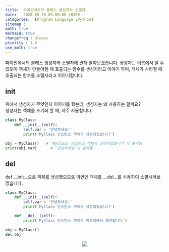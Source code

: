 ```yaml
---
title:  파이썬에서의 클래스 생성자와 소멸자
date:   2020-05-20 09:00:00 +0300
categories:  [Program Language ,Python]
sitemap :
math: true
mermaid: true
changefreq : always
priority : 1.0
use_math: true
--- 
```


파이썬에서의 클래스 생성자와 소멸자에 관해 알아보겠습니다. 생성자는 이름에서 알 수 있듯이 객체가 만들어질 때 호출되는 함수를 생성자라고 이야기 하며, 객체가 사라질 때 호출되는 함수를 소멸자라고 이야기합니다.

## init 

위에서 생성자가 무엇인지 이야기를 했는데, 생성자는 왜 사용하는 걸까요?  
생성자는 객체를 초기화 할 때, 자주 사용합니다. 

```python
class MyClass:    
    def __init__(self):
        self.var = '안녕하세요!'
        print('MyClass 인스턴스 객체가 생성되었습니다')

obj = MyClass()   # ‘MyClass 인스턴스 객체가 생성되었습니다’가 출력됨
print(obj.var)      # ‘안녕하세요’가 출력됨
```

## del 

def __init__으로 객체를 생성했으므로 이번엔 객체를 __del__를 사용하여 소멸시켜보겠습니다.

```python
class MyClass:    
    def __init__(self):
        self.var = '안녕하세요!'
        print('MyClass 인스턴스 객체가 생성되었습니다')

    def __del__(self):
        print('MyClass 인스턴스 객체가 메모리에서 제거됩니다')

obj = MyClass()
del obj 
```

<center><img src="../../assets/images/init.png" ></center>